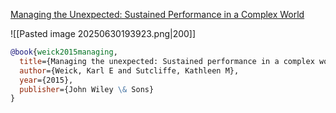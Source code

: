 [Managing the Unexpected: Sustained Performance in a Complex World](https://a.co/d/6uBeclY)

![[Pasted image 20250630193923.png|200]]

```bibtex
@book{weick2015managing,
  title={Managing the unexpected: Sustained performance in a complex world},
  author={Weick, Karl E and Sutcliffe, Kathleen M},
  year={2015},
  publisher={John Wiley \& Sons}
}
```